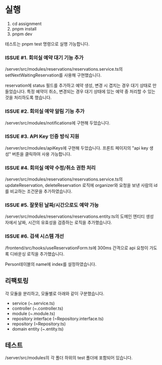 # 실행

1. cd assignment
2. pnpm install
3. pnpm dev

테스트는 pnpm test 명령으로 실행 가능합니다.

### ISSUE #1. 회의실 예약 대기 기능 추가

/server/src/modules/reservations/reservations.service.ts의
setNextWaitingReservation를 사용해 구현했습니다.

reservation에 status 필드를 추가하고 예약 생성, 변경 시 겹치는 경우 대기 상태로 만들었습니다.
특정 예약이 취소, 변경되는 경우 대기 상태에 있는 예약 중 처리할 수 있는 것을 처리하도록 했습니다.

### ISSUE #2. 회의실 예약 알림 기능 추가

/server/src/modules/notifications에 구현해 두었습니다.

### ISSUE #3. API Key 인증 방식 지원

/server/src/modules/apiKeys에 구현해 두었습니다.
프론트 페이지의 "api key 생성" 버튼을 클릭하여 사용 가능합니다.

### ISSUE #4. 회의실 예약 수정/취소 권한 처리

/server/src/modules/reservations/reservations.service.ts의
updateReservation, deleteReservation 로직에 organizer와 요청을 보낸 사람의 id를 비교하는 조건문을 추가하였습니다.

### ISSUE #5. 잘못된 날짜/시간으로도 예약 가능

/server/src/modules/reservations/reservations.entity.ts의
도메인 엔티티 생성자에서 날짜, 시간의 유효성을 검증하는 로직을 추가했습니다.

### ISSUE #6. 검색 시스템 개선

/frontend/src/hooks/useReservationForm.ts에
300ms 간격으로 api 요청이 가도록 디바운싱 로직을 추가했습니다.

Person테이블의 name에 index를 설정하였습니다.

## 리팩토링

각 모듈을 분리하고, 모듈별로 아래와 같이 구분했습니다.

- service (~.service.ts)
- controller (~.controller.ts)
- module (~.module.ts)
- repository interface (~Repository.interface.ts)
- repository (~Repository.ts)
- domain entity (~.entity.ts)

## 테스트

/server/src/modules의 각 폴더 하위의 test 폴더에 포함되어 있습니다.
